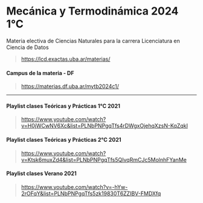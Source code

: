 # Mecánica y Termodinámica 2024 1°C

Materia electiva de Ciencias Naturales para la carrera Licenciatura en Ciencia de Datos

> https://lcd.exactas.uba.ar/materias/

#### Campus de la materia - DF

> https://materias.df.uba.ar/mytb2024c1/

---

#### Playlist clases Teóricas y Prácticas 1°C 2021

> https://www.youtube.com/watch?v=H0jWCwNV6Xc&list=PLNbPNPgqTfs4rDWgxOjehqXzsN-KqZqkI

#### Playlist clases Teóricas y Prácticas 2°C 2021

> https://www.youtube.com/watch?v=Ktsk6muxZd4&list=PLNbPNPgqTfs5QIvqRmCJc5MolnhFYanMe

#### Playlist clases Verano 2021

> https://www.youtube.com/watch?v=-hYw-2rOFqY&list=PLNbPNPgqTfs5zk19830T6ZZIBV-FMDXfq